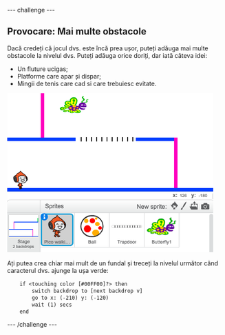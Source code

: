 \--- challenge \---

## Provocare: Mai multe obstacole

Dacă credeți că jocul dvs. este încă prea ușor, puteți adăuga mai multe obstacole la nivelul dvs. Puteți adăuga orice doriți, dar iată câteva idei:

+ Un fluture ucigas;
+ Platforme care apar și dispar;
+ Mingii de tenis care cad si care trebuiesc evitate.

![captură de ecran](images/dodge-obstacles.png)

Ați putea crea chiar mai mult de un fundal și treceți la nivelul următor când caracterul dvs. ajunge la ușa verde:

```blocks
    if <touching color [#00FF00]?> then
        switch backdrop to [next backdrop v]
        go to x: (-210) y: (-120)
        wait (1) secs
    end
```

\--- /challenge \---